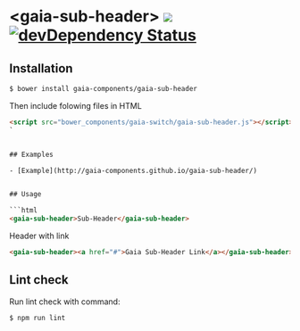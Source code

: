 # &lt;gaia-sub-header&gt; ![](https://travis-ci.org/gaia-components/gaia-sub-header.svg)  [![devDependency Status](https://david-dm.org/gaia-components/gaia-sub-header/dev-status.svg)](https://david-dm.org/gaia-components/gaia-sub-header#info=devDependencies)


## Installation

```bash
$ bower install gaia-components/gaia-sub-header

```

Then include folowing files in HTML

```html
<script src="bower_components/gaia-switch/gaia-sub-header.js"></script>
`


## Examples

- [Example](http://gaia-components.github.io/gaia-sub-header/)


## Usage

```html
<gaia-sub-header>Sub-Header</gaia-sub-header>
```

Header with link

```html
<gaia-sub-header><a href="#">Gaia Sub-Header Link</a></gaia-sub-header>
```


## Lint check

Run lint check with command:

`$ npm run lint`
